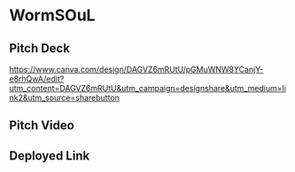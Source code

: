 # WormSOuL

## Pitch Deck
https://www.canva.com/design/DAGVZ6mRUtU/pGMuWNW8YCanjY-e8rhQwA/edit?utm_content=DAGVZ6mRUtU&utm_campaign=designshare&utm_medium=link2&utm_source=sharebutton

## Pitch Video


## Deployed Link